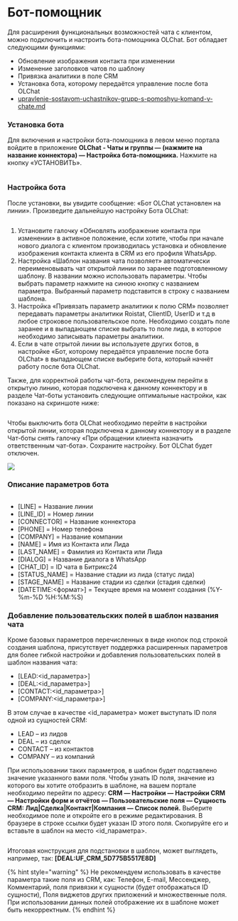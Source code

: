 # Бот-помощник

Для расширения функциональных возможностей чата с клиентом, можно подключить и настроить бота-помощника OLChat. Бот обладает следующими функциями:

* Обновление изображения контакта при изменении
* Изменение заголовков чатов по шаблону
* Привязка аналитики в поле CRM
* Установка бота, которому передаётся управление после бота OLChat
* [upravlenie-sostavom-uchastnikov-grupp-s-pomoshyu-komand-v-chate.md](gruppovye-chaty/upravlenie-sostavom-uchastnikov-grupp-s-pomoshyu-komand-v-chate.md "mention")

### Установка бота

Для включения и настройки бота-помощника в левом меню портала войдите в приложение **OLChat - Чаты и группы — (нажмите на название коннектора) — Настройка бота-помощника.** Нажмите на кнопку «УСТАНОВИТЬ».

<figure><img src=".gitbook/assets/image (414).png" alt=""><figcaption></figcaption></figure>

### Настройка бота

После установки, вы увидите сообщение: «Бот OLChat установлен на линии». Произведите дальнейшую настройку Бота OLChat:

<figure><img src=".gitbook/assets/image (394).png" alt=""><figcaption></figcaption></figure>

1. Установите галочку «Обновлять изображение контакта при изменении» в активное положение, если хотите, чтобы при начале нового диалога с клиентом производилась установка и обновление изображения контакта клиента в CRM из его профиля WhatsApp.
2. Настройка «Шаблон названия чата позволяет» автоматически переименовывать чат открытой линии по заранее подготовленному шаблону. В названии можно использовать параметры. Чтобы выбрать параметр нажмите на синюю кнопку с названием параметра. Выбранный параметр подставится в строку с названием шаблона.
3. Настройка «Привязать параметр аналитики к полю CRM» позволяет передавать параметры аналитики Roistat, ClientID, UserID и т.д в любое строковое пользовательское поле. Необходимо создать поле заранее и в выпадающем списке выбрать то поле лида, в которое необходимо записывать параметры аналитики.
4. Если в чате отрытой линии вы используете других ботов, в настройке «Бот, которому передаётся управление после бота OLChat» в выпадающем списке выберите бота, который начнёт работу после бота OLChat.

Также, для корректной работы чат-бота, рекомендуем перейти в открытую линию, которая подключена к данному коннектору и в разделе Чат-боты установить следующие оптимальные настройки, как показано на скриншоте ниже:

<figure><img src=".gitbook/assets/image (390).png" alt=""><figcaption></figcaption></figure>

Чтобы выключить бота OLChat необходимо перейти в настройки открытой линии, которая подключена к данному коннектору и в разделе Чат-боты снять галочку «При обращении клиента назначить ответственным чат-бота». Сохраните настройку. Бот OLChat будет отключен.

![](<.gitbook/assets/image (124).png>)

### Описание параметров бота

<figure><img src=".gitbook/assets/image (475).png" alt=""><figcaption></figcaption></figure>

* \[LINE] = Название линии
* \[LINE\_ID] = Номер линии
* \[CONNECTOR] = Название коннектора
* \[PHONE] = Номер телефона
* \[COMPANY] = Название компании
* \[NAME] = Имя из Контакта или Лида
* \[LAST\_NAME] = Фамилия из Контакта или Лида
* \[DIALOG] = Название диалога в WhatsApp
* \[CHAT\_ID] = ID чата в Битрикс24
* \[STATUS\_NAME] = Название стадии из лида (статус лида)
* \[STAGE\_NAME] = Название стадии из сделки (стадия сделки)
* \[DATETIME:<формат>] = Текущее время на момент создания (%Y-%m-%D %H:%M:%S)

### Добавление пользовательских полей в шаблон названия чата

Кроме базовых параметров перечисленных в виде кнопок под строкой создания шаблона, присутствует поддержка расширенных параметров для более гибкой настройки и добавления пользовательских полей в шаблон названия чата:

* \[LEAD:\<id\_параметра>]
* \[DEAL:\<id\_параметра>]
* \[CONTACT:\<id\_параметра>]
* \[COMPANY:\<id\_параметра>]

В этом случае в качестве \<id\_параметра> может выступать ID поля одной из сущностей CRM:

* LEAD – из лидов
* DEAL – из сделок
* CONTACT – из контактов
* COMPANY – из компаний

При использовании таких параметров, в шаблон будет подставлено значение указанного вами поля. Чтобы узнать ID поля, значение из которого вы хотите отобразить в шаблоне, на вашем портале необходимо перейти по адресу: **CRM — Настройки — Настройки CRM — Настройки форм и отчётов — Пользовательские поля — Сущность CRM: Лид|Сделка|Контакт|Компания — Список полей.** Выберите необходимое поле и откройте его в режиме редактирования. В браузере в строке ссылки будет указан ID этого поля. Скопируйте его и вставьте в шаблон на место \<id\_параметра>.

<figure><img src=".gitbook/assets/image (87).png" alt=""><figcaption></figcaption></figure>

Итоговая конструкция для подстановки в шаблон, может выглядеть, например, так: **\[DEAL:UF\_CRM\_5D775B5517E8D]**

{% hint style="warning" %}
Не рекомендуем использовать в качестве параметра такие поля из CRM, как: Телефон, E-mail, Мессенджер, Комментарий, поля привязки к сущности (будет отображаться ID сущности), Поля виджетов других приложений и множественные поля. При использовании данных полей отображение их в шаблоне может быть некорректным.
{% endhint %}
